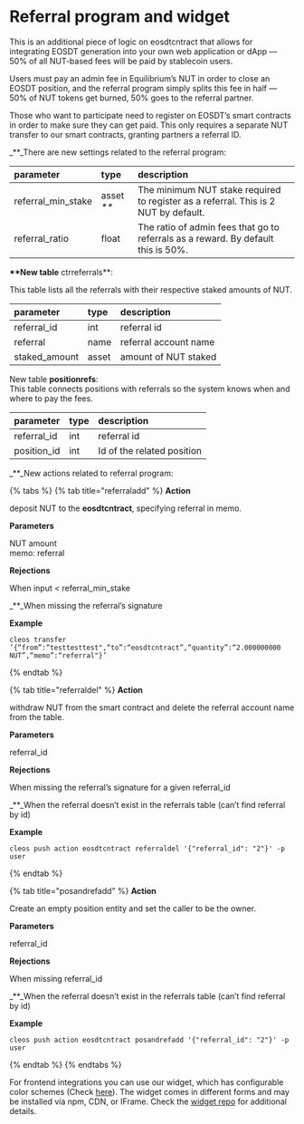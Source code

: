 # Referral program and widget

This is an additional piece of logic on eosdtcntract that allows for integrating EOSDT generation into your own web application or dApp — 50% of all NUT-based fees will be paid by stablecoin users.

Users must pay an admin fee in Equilibrium’s NUT in order to close an EOSDT position, and the referral program simply splits this fee in half — 50% of NUT tokens get burned, 50% goes to the referral partner.

Those who want to participate need to register on EOSDT’s smart contracts in order to make sure they can get paid. This only requires a separate NUT transfer to our smart contracts, granting partners a referral ID.

_\*\*_There are new settings related to the referral program:

| **parameter** | **type** | **description** |
| :--- | :--- | :--- |
| referral\_min\_stake | asset _\*\*_ | The minimum NUT stake required to register as a referral. This is 2 NUT by default. |
| referral\_ratio | float | The ratio of admin fees that go to referrals as a reward. By default this is 50%. |

**\*\*New table** ctrreferrals\*\*:

This table lists all the referrals with their respective staked amounts of NUT.

| **parameter** | **type** | **description** |
| :--- | :--- | :--- |
| referral\_id | int | referral id |
| referral | name | referral account name |
| staked\_amount | asset | amount of NUT staked |

New table **positionrefs**:  
This table connects positions with referrals so the system knows when and where to pay the fees.

| **parameter** | **type** | **description** |
| :--- | :--- | :--- |
| referral\_id | int | referral id |
| position\_id | int | Id of the related position |

_\*\*_New actions related to referral program:

{% tabs %}
{% tab title="referraladd" %}
**Action**

deposit NUT to the **eosdtcntract**, specifying referral in memo.

**Parameters**

NUT amount  
memo: referral

**Rejections**

When input &lt; referral\_min\_stake

_\*\*_When missing the referral’s signature

**Example**

```text
cleos transfer ‘{“from”:“testtesttest",“to”:“eosdtcntract”,“quantity”:“2.000000000 NUT”,“memo”:“referral"}’
```
{% endtab %}

{% tab title="referraldel" %}
**Action**

withdraw NUT from the smart contract and delete the referral account name from the table.

**Parameters**

referral\_id

**Rejections**

When missing the referral’s signature for a given referral\_id

_\*\*_When the referral doesn’t exist in the referrals table \(can’t find referral by id\)

**Example**

```text
cleos push action eosdtcntract referraldel '{"referral_id": "2"}' -p user
```
{% endtab %}

{% tab title="posandrefadd" %}
**Action**

Create an empty position entity and set the caller to be the owner.

**Parameters**

referral\_id

**Rejections**

When missing referral\_id

_\*\*_When the referral doesn’t exist in the referrals table \(can’t find referral by id\)

**Example**

```text
cleos push action eosdtcntract posandrefadd '{"referral_id": "2"}' -p user
```
{% endtab %}
{% endtabs %}

For frontend integrations you can use our widget, which has configurable color schemes \(Check [here](https://partner.eosdt.com/en)\). The widget comes in different forms and may be installed via npm, CDN, or IFrame. Check the [widget repo](https://github.com/equilibrium-eosdt/widget) for additional details.

